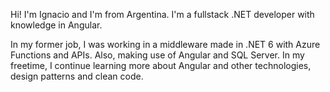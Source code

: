 Hi! I'm Ignacio and I'm from Argentina.
I'm a fullstack .NET developer with knowledge in Angular.

In my former job, I was working in a middleware made in .NET 6 with Azure Functions and APIs. Also, making use of Angular and SQL Server.
In my freetime, I continue learning more about Angular and other technologies, design patterns and clean code.
